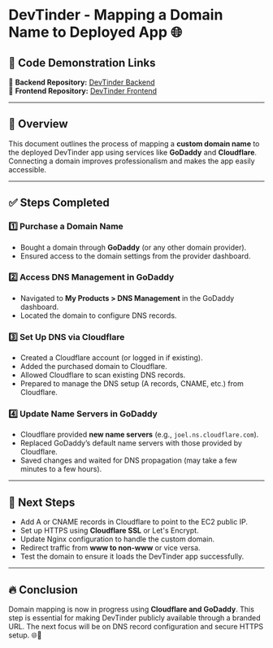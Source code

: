 # DevTinder - Mapping a Domain Name to Deployed App 🌐

## 📌 Code Demonstration Links  
🔗 **Backend Repository:** [DevTinder Backend](https://github.com/akshadjaiswal/devTinder-backend)  
🔗 **Frontend Repository:** [DevTinder Frontend](https://github.com/akshadjaiswal/devTinder-frontend)  

---

## 📌 Overview  
This document outlines the process of mapping a **custom domain name** to the deployed DevTinder app using services like **GoDaddy** and **Cloudflare**. Connecting a domain improves professionalism and makes the app easily accessible.

---

## ✅ Steps Completed

### **1️⃣ Purchase a Domain Name**
- Bought a domain through **GoDaddy** (or any other domain provider).
- Ensured access to the domain settings from the provider dashboard.

### **2️⃣ Access DNS Management in GoDaddy**
- Navigated to **My Products > DNS Management** in the GoDaddy dashboard.
- Located the domain to configure DNS records.

### **3️⃣ Set Up DNS via Cloudflare**
- Created a Cloudflare account (or logged in if existing).
- Added the purchased domain to Cloudflare.
- Allowed Cloudflare to scan existing DNS records.
- Prepared to manage the DNS setup (A records, CNAME, etc.) from Cloudflare.

### **4️⃣ Update Name Servers in GoDaddy**
- Cloudflare provided **new name servers** (e.g., `joel.ns.cloudflare.com`).
- Replaced GoDaddy’s default name servers with those provided by Cloudflare.
- Saved changes and waited for DNS propagation (may take a few minutes to a few hours).

---

## 🎯 Next Steps
- Add A or CNAME records in Cloudflare to point to the EC2 public IP.
- Set up HTTPS using **Cloudflare SSL** or Let's Encrypt.
- Update Nginx configuration to handle the custom domain.
- Redirect traffic from **www to non-www** or vice versa.
- Test the domain to ensure it loads the DevTinder app successfully.

---

## 🔥 Conclusion  
Domain mapping is now in progress using **Cloudflare and GoDaddy**. This step is essential for making DevTinder publicly available through a branded URL. The next focus will be on DNS record configuration and secure HTTPS setup. 🌐🚀
